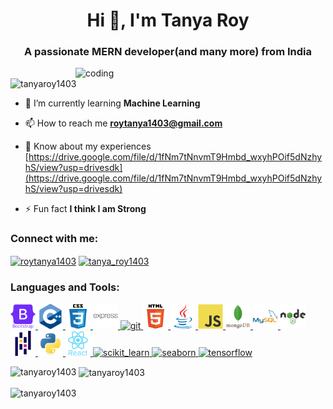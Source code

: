 <h1 align="center">Hi 👋, I'm Tanya Roy</h1>
<h3 align="center">A passionate MERN developer(and many more) from India</h3>
<img align="right" alt="coding" width="400" src="https://tse4.mm.bing.net/th?id=OIP.VON9gHTrzeHZbHfXsqfzEAHaEq&pid=Api&P=0&h=180"

<p align="left"> <img src="https://komarev.com/ghpvc/?username=tanyaroy1403&label=Profile%20views&color=0e75b6&style=flat" alt="tanyaroy1403" /> </p>

- 🌱 I’m currently learning **Machine Learning**

- 📫 How to reach me **roytanya1403@gmail.com**

- 📄 Know about my experiences [https://drive.google.com/file/d/1fNm7tNnvmT9Hmbd_wxyhPOif5dNzhyhS/view?usp=drivesdk](https://drive.google.com/file/d/1fNm7tNnvmT9Hmbd_wxyhPOif5dNzhyhS/view?usp=drivesdk)

- ⚡ Fun fact **I think I am Strong**

<h3 align="left">Connect with me:</h3>
<p align="left">
<a href="https://www.codechef.com/users/roytanya1403" target="blank"><img align="center" src="https://cdn.jsdelivr.net/npm/simple-icons@3.1.0/icons/codechef.svg" alt="roytanya1403" height="30" width="40" /></a>
<a href="https://www.leetcode.com/tanya_roy1403" target="blank"><img align="center" src="https://raw.githubusercontent.com/rahuldkjain/github-profile-readme-generator/master/src/images/icons/Social/leet-code.svg" alt="tanya_roy1403" height="30" width="40" /></a>
</p>

<h3 align="left">Languages and Tools:</h3>
<p align="left"> <a href="https://getbootstrap.com" target="_blank" rel="noreferrer"> <img src="https://raw.githubusercontent.com/devicons/devicon/master/icons/bootstrap/bootstrap-plain-wordmark.svg" alt="bootstrap" width="40" height="40"/> </a> <a href="https://www.w3schools.com/cpp/" target="_blank" rel="noreferrer"> <img src="https://raw.githubusercontent.com/devicons/devicon/master/icons/cplusplus/cplusplus-original.svg" alt="cplusplus" width="40" height="40"/> </a> <a href="https://www.w3schools.com/css/" target="_blank" rel="noreferrer"> <img src="https://raw.githubusercontent.com/devicons/devicon/master/icons/css3/css3-original-wordmark.svg" alt="css3" width="40" height="40"/> </a> <a href="https://expressjs.com" target="_blank" rel="noreferrer"> <img src="https://raw.githubusercontent.com/devicons/devicon/master/icons/express/express-original-wordmark.svg" alt="express" width="40" height="40"/> </a> <a href="https://git-scm.com/" target="_blank" rel="noreferrer"> <img src="https://www.vectorlogo.zone/logos/git-scm/git-scm-icon.svg" alt="git" width="40" height="40"/> </a> <a href="https://www.w3.org/html/" target="_blank" rel="noreferrer"> <img src="https://raw.githubusercontent.com/devicons/devicon/master/icons/html5/html5-original-wordmark.svg" alt="html5" width="40" height="40"/> </a> <a href="https://www.java.com" target="_blank" rel="noreferrer"> <img src="https://raw.githubusercontent.com/devicons/devicon/master/icons/java/java-original.svg" alt="java" width="40" height="40"/> </a> <a href="https://developer.mozilla.org/en-US/docs/Web/JavaScript" target="_blank" rel="noreferrer"> <img src="https://raw.githubusercontent.com/devicons/devicon/master/icons/javascript/javascript-original.svg" alt="javascript" width="40" height="40"/> </a> <a href="https://www.mongodb.com/" target="_blank" rel="noreferrer"> <img src="https://raw.githubusercontent.com/devicons/devicon/master/icons/mongodb/mongodb-original-wordmark.svg" alt="mongodb" width="40" height="40"/> </a> <a href="https://www.mysql.com/" target="_blank" rel="noreferrer"> <img src="https://raw.githubusercontent.com/devicons/devicon/master/icons/mysql/mysql-original-wordmark.svg" alt="mysql" width="40" height="40"/> </a> <a href="https://nodejs.org" target="_blank" rel="noreferrer"> <img src="https://raw.githubusercontent.com/devicons/devicon/master/icons/nodejs/nodejs-original-wordmark.svg" alt="nodejs" width="40" height="40"/> </a> <a href="https://pandas.pydata.org/" target="_blank" rel="noreferrer"> <img src="https://raw.githubusercontent.com/devicons/devicon/2ae2a900d2f041da66e950e4d48052658d850630/icons/pandas/pandas-original.svg" alt="pandas" width="40" height="40"/> </a> <a href="https://www.python.org" target="_blank" rel="noreferrer"> <img src="https://raw.githubusercontent.com/devicons/devicon/master/icons/python/python-original.svg" alt="python" width="40" height="40"/> </a> <a href="https://reactjs.org/" target="_blank" rel="noreferrer"> <img src="https://raw.githubusercontent.com/devicons/devicon/master/icons/react/react-original-wordmark.svg" alt="react" width="40" height="40"/> </a> <a href="https://scikit-learn.org/" target="_blank" rel="noreferrer"> <img src="https://upload.wikimedia.org/wikipedia/commons/0/05/Scikit_learn_logo_small.svg" alt="scikit_learn" width="40" height="40"/> </a> <a href="https://seaborn.pydata.org/" target="_blank" rel="noreferrer"> <img src="https://seaborn.pydata.org/_images/logo-mark-lightbg.svg" alt="seaborn" width="40" height="40"/> </a> <a href="https://www.tensorflow.org" target="_blank" rel="noreferrer"> <img src="https://www.vectorlogo.zone/logos/tensorflow/tensorflow-icon.svg" alt="tensorflow" width="40" height="40"/> </a> </p>

<p><img align="left" src="https://github-readme-stats.vercel.app/api/top-langs?username=tanyaroy1403&show_icons=true&locale=en&layout=compact" alt="tanyaroy1403" /></p>

<p>&nbsp;<img align="center" src="https://github-readme-stats.vercel.app/api?username=tanyaroy1403&show_icons=true&locale=en" alt="tanyaroy1403" /></p>

<p><img align="center" src="https://github-readme-streak-stats.herokuapp.com/?user=tanyaroy1403&" alt="tanyaroy1403" /></p>
